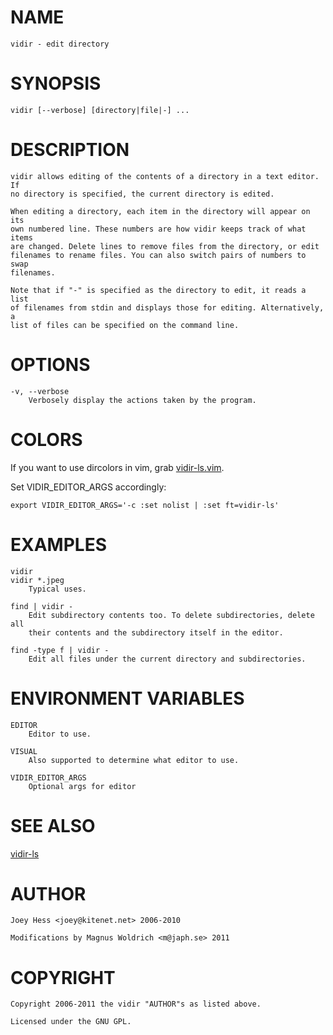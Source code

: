 # NAME
    vidir - edit directory

# SYNOPSIS
    vidir [--verbose] [directory|file|-] ...

# DESCRIPTION
    vidir allows editing of the contents of a directory in a text editor. If
    no directory is specified, the current directory is edited.

    When editing a directory, each item in the directory will appear on its
    own numbered line. These numbers are how vidir keeps track of what items
    are changed. Delete lines to remove files from the directory, or edit
    filenames to rename files. You can also switch pairs of numbers to swap
    filenames.

    Note that if "-" is specified as the directory to edit, it reads a list
    of filenames from stdin and displays those for editing. Alternatively, a
    list of files can be specified on the command line.

# OPTIONS
    -v, --verbose
        Verbosely display the actions taken by the program.

# COLORS

If you want to use dircolors in vim, grab [vidir-ls.vim][0].

Set VIDIR\_EDITOR_ARGS accordingly:

    export VIDIR_EDITOR_ARGS='-c :set nolist | :set ft=vidir-ls'

# EXAMPLES
    vidir
    vidir *.jpeg
        Typical uses.

    find | vidir -
        Edit subdirectory contents too. To delete subdirectories, delete all
        their contents and the subdirectory itself in the editor.

    find -type f | vidir -
        Edit all files under the current directory and subdirectories.

# ENVIRONMENT VARIABLES
    EDITOR
        Editor to use.

    VISUAL
        Also supported to determine what editor to use.

    VIDIR_EDITOR_ARGS
        Optional args for editor

# SEE ALSO

[vidir-ls][0]

# AUTHOR
    Joey Hess <joey@kitenet.net> 2006-2010

    Modifications by Magnus Woldrich <m@japh.se> 2011

# COPYRIGHT
    Copyright 2006-2011 the vidir "AUTHOR"s as listed above.

    Licensed under the GNU GPL.

[0]: https://github.com/trapd00r/vim-syntax-vidir-ls

